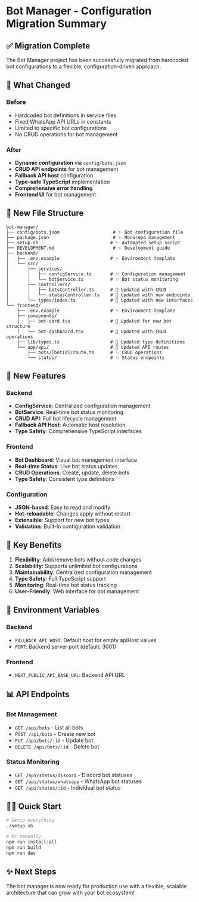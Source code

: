 # Bot Manager - Configuration Migration Summary

## ✅ Migration Complete

The Bot Manager project has been successfully migrated from hardcoded bot configurations to a flexible, configuration-driven approach.

## 🔄 What Changed

### Before
- Hardcoded bot definitions in service files
- Fixed WhatsApp API URLs in constants
- Limited to specific bot configurations
- No CRUD operations for bot management

### After
- **Dynamic configuration** via `config/bots.json`
- **CRUD API endpoints** for bot management
- **Fallback API host** configuration
- **Type-safe TypeScript** implementation
- **Comprehensive error handling**
- **Frontend UI** for bot management

## 📁 New File Structure

```
bot-manager/
├── config/bots.json                    # ✨ Bot configuration file
├── package.json                        # ✨ Monorepo management
├── setup.sh                           # ✨ Automated setup script
├── DEVELOPMENT.md                      # ✨ Development guide
├── backend/
│   ├── .env.example                   # ✨ Environment template
│   └── src/
│       ├── services/
│       │   ├── configService.ts       # ✨ Configuration management
│       │   └── botService.ts          # ✨ Bot status monitoring
│       ├── controllers/
│       │   ├── botsController.ts      # 🔄 Updated with CRUD
│       │   └── statusController.ts    # 🔄 Updated with new endpoints
│       └── types/index.ts             # 🔄 Updated with new interfaces
└── frontend/
    ├── .env.example                   # ✨ Environment template
    ├── components/
    │   ├── bot-card.tsx               # 🔄 Updated for new bot structure
    │   └── bot-dashboard.tsx          # 🔄 Updated with CRUD operations
    ├── lib/types.ts                   # 🔄 Updated type definitions
    └── app/api/                       # 🔄 Updated API routes
        ├── bots/[botId]/route.ts      # ✨ CRUD operations
        └── status/                    # ✨ Status endpoints
```

## 🚀 New Features

### Backend
- **ConfigService**: Centralized configuration management
- **BotService**: Real-time bot status monitoring
- **CRUD API**: Full bot lifecycle management
- **Fallback API Host**: Automatic host resolution
- **Type Safety**: Comprehensive TypeScript interfaces

### Frontend
- **Bot Dashboard**: Visual bot management interface
- **Real-time Status**: Live bot status updates
- **CRUD Operations**: Create, update, delete bots
- **Type Safety**: Consistent type definitions

### Configuration
- **JSON-based**: Easy to read and modify
- **Hot-reloadable**: Changes apply without restart
- **Extensible**: Support for new bot types
- **Validation**: Built-in configuration validation

## 🎯 Key Benefits

1. **Flexibility**: Add/remove bots without code changes
2. **Scalability**: Supports unlimited bot configurations
3. **Maintainability**: Centralized configuration management
4. **Type Safety**: Full TypeScript support
5. **Monitoring**: Real-time bot status tracking
6. **User-Friendly**: Web interface for bot management

## 🔧 Environment Variables

### Backend
- `FALLBACK_API_HOST`: Default host for empty apiHost values
- `PORT`: Backend server port (default: 3001)

### Frontend
- `NEXT_PUBLIC_API_BASE_URL`: Backend API URL

## 📊 API Endpoints

### Bot Management
- `GET /api/bots` - List all bots
- `POST /api/bots` - Create new bot
- `PUT /api/bots/:id` - Update bot
- `DELETE /api/bots/:id` - Delete bot

### Status Monitoring
- `GET /api/status/discord` - Discord bot statuses
- `GET /api/status/whatsapp` - WhatsApp bot statuses
- `GET /api/status/:id` - Individual bot status

## 🏃‍♂️ Quick Start

```bash
# Setup everything
./setup.sh

# Or manually
npm run install:all
npm run build
npm run dev
```

## ✨ Next Steps

The bot manager is now ready for production use with a flexible, scalable architecture that can grow with your bot ecosystem!
